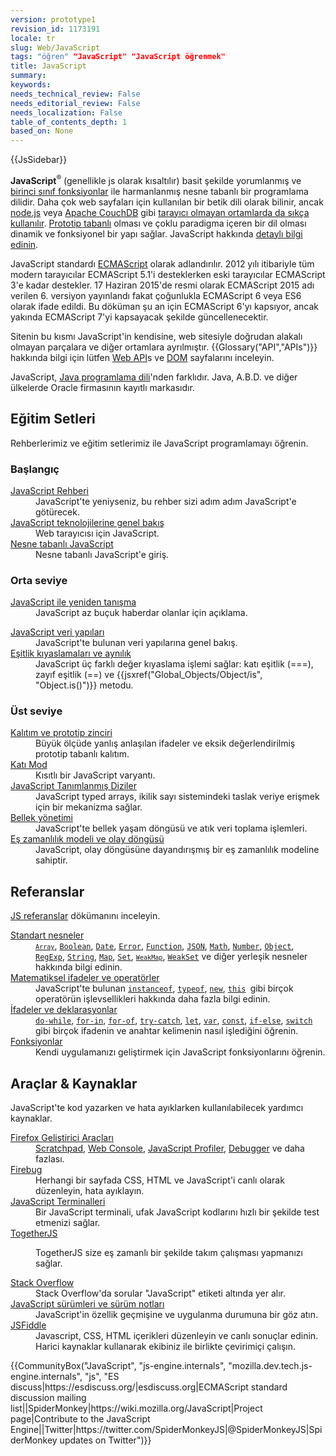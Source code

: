 ```yaml
---
version: prototype1
revision_id: 1173191
locale: tr
slug: Web/JavaScript
tags: "öğren" "JavaScript" "JavaScript öğrenmek"
title: JavaScript
summary: 
keywords: 
needs_technical_review: False
needs_editorial_review: False
needs_localization: False
table_of_contents_depth: 1
based_on: None
---
```

<p>{{JsSidebar}}</p>

<p class="summary"><strong>JavaScript</strong><sup>®</sup> (genellikle js&nbsp;olarak kısaltılır) basit şekilde&nbsp;yorumlanmış ve <a href="https://en.wikipedia.org/wiki/First-class_functions" title="https://en.wikipedia.org/wiki/First-class_functions">birinci sınıf fonksiyonlar</a> ile harmanlanmış nesne tabanlı bir programlama dilidir. Daha çok web sayfaları için kullanılan bir betik dili olarak bilinir, ancak <a class="external external-icon" href="https://nodejs.org/">node.js</a> veya <a href="https://couchdb.apache.org/">Apache CouchDB</a> gibi <a class="external external-icon" href="https://en.wikipedia.org/wiki/JavaScript#Uses_outside_web_pages">tarayıcı olmayan ortamlarda da sıkça kullanılır</a>. <a class="mw-redirect" href="https://en.wikipedia.org/wiki/Prototype-based_programming" title="Prototype-based">Prototip tabanlı</a> olması ve çoklu paradigma içeren bir dil olması dinamik ve fonksiyonel bir yapı sağlar. JavaScript hakkında <a href="https://developer.mozilla.org/en-US/docs/Web/JavaScript/About_JavaScript">detaylı bilgi edinin</a>.</p>

<p>JavaScript standardı <a href="https://developer.mozilla.org/en-US/docs/JavaScript/Language_Resources">ECMAScript</a> olarak adlandırılır. 2012 yılı itibariyle tüm modern tarayıcılar ECMAScript 5.1'i desteklerken eski tarayıcılar ECMAScript 3'e kadar destekler. 17 Haziran 2015'de resmi olarak ECMAScript 2015 adı verilen 6. versiyon yayınlandı fakat çoğunlukla ECMAScript 6 veya ES6 olarak ifade edildi. Bu döküman şu an için ECMAScript 6'yı kapsıyor, ancak yakında ECMAScript 7'yi kapsayacak şekilde güncellenecektir.</p>

<p>Sitenin bu kısmı JavaScript'in kendisine, web sitesiyle doğrudan alakalı olmayan parçalara ve diğer ortamlara ayrılmıştır.&nbsp;{{Glossary("API","APIs")}} hakkında bilgi için lütfen <a href="https://developer.mozilla.org/en-US/docs/Web/API">Web API</a>s ve <a href="https://developer.mozilla.org/en-US/docs/Glossary/DOM">DOM</a> sayfalarını inceleyin.</p>

<p>JavaScript, <a href="https://en.wikipedia.org/wiki/Java_%28programming_language%29">Java programlama dili</a>'nden farklıdır. Java, A.B.D. ve diğer ülkelerde Oracle firmasının kayıtlı markasıdır.</p>

<div class="column-container">
<div class="column-half">
<h2 id="Eğitim_Setleri">Eğitim Setleri</h2>

<p>Rehberlerimiz ve eğitim setlerimiz ile JavaScript programlamayı öğrenin.</p>

<h3 id="Başlangıç">Başlangıç</h3>

<dl>
 <dt><a href="https://developer.mozilla.org/tr/docs/Web/JavaScript/Guide">JavaScript Rehberi</a></dt>
 <dd>JavaScript'te yeniyseniz, bu rehber sizi adım adım JavaScript'e götürecek.</dd>
 <dt><a href="https://developer.mozilla.org/en-US/docs/Web/JavaScript/JavaScript_technologies_overview">JavaScript teknolojilerine genel bakış</a></dt>
 <dd>Web tarayıcısı için JavaScript.</dd>
 <dt><a href="https://developer.mozilla.org/en-US/docs/Web/JavaScript/Introduction_to_Object-Oriented_JavaScript">Nesne tabanlı JavaScript</a></dt>
 <dd>Nesne tabanlı JavaScript'e giriş.</dd>
</dl>

<h3 id="Orta_seviye">Orta seviye</h3>

<dl>
 <dt><a href="https://developer.mozilla.org/en-US/docs/Web/JavaScript/A_re-introduction_to_JavaScript">JavaScript ile yeniden tanışma</a></dt>
 <dd>JavaScript az buçuk haberdar olanlar için açıklama.</dd>
</dl>

<dl>
 <dt><a href="https://developer.mozilla.org/en-US/docs/Web/JavaScript/Data_structures">JavaScript veri yapıları</a></dt>
 <dd>JavaScript'te bulunan veri yapılarına genel bakış.</dd>
 <dt><a href="https://developer.mozilla.org/en-US/docs/Web/JavaScript/Equality_comparisons_and_sameness">Eşitlik kıyaslamaları ve aynılık</a></dt>
 <dd>JavaScript üç farklı değer kıyaslama işlemi sağlar: katı eşitlik (===), zayıf eşitlik (==) ve&nbsp;{{jsxref("Global_Objects/Object/is", "Object.is()")}} metodu.</dd>
</dl>

<h3 id="Üst_seviye">Üst seviye</h3>

<dl>
 <dt><a href="https://developer.mozilla.org/en-US/docs/Web/JavaScript/Inheritance_and_the_prototype_chain">Kalıtım ve prototip zinciri</a></dt>
 <dd>Büyük ölçüde yanlış anlaşılan ifadeler ve eksik değerlendirilmiş prototip tabanlı kalıtım.</dd>
 <dt><a href="https://developer.mozilla.org/en-US/docs/Web/JavaScript/Reference/Strict_mode">Katı Mod</a></dt>
 <dd>Kısıtlı bir JavaScript varyantı.</dd>
 <dt><a href="https://developer.mozilla.org/en-US/docs/Web/JavaScript/Typed_arrays">JavaScript Tanımlanmış Diziler</a></dt>
 <dd>JavaScript typed arrays, ikilik sayı sistemindeki taslak veriye erişmek için bir mekanizma sağlar.</dd>
 <dt><a href="https://developer.mozilla.org/en-US/docs/Web/JavaScript/Memory_Management">Bellek yönetimi</a></dt>
 <dd>JavaScript'te bellek yaşam döngüsü ve atık veri toplama işlemleri.</dd>
 <dt><a href="https://developer.mozilla.org/en-US/docs/Web/JavaScript/EventLoop">Eş zamanlılık modeli ve olay döngüsü</a></dt>
 <dd>JavaScript, olay döngüsüne dayandırışmış bir eş zamanlılık modeline sahiptir.</dd>
</dl>
</div>

<div class="column-half">
<h2 id="Referanslar">Referanslar</h2>

<p><a href="https://developer.mozilla.org/en-US/docs/Web/JavaScript/Reference">JS referanslar</a> dökümanını inceleyin.</p>

<dl>
 <dt><a href="https://developer.mozilla.org/en-US/docs/Web/JavaScript/Reference/Global_Objects">Standart nesneler</a></dt>
 <dd><code><a href="https://developer.mozilla.org/en-US/docs/Web/JavaScript/Reference/Global_Objects/Array" title="The JavaScript Array global object is a constructor for arrays, which are high-level, list-like objects."><code>Array</code></a></code>, <a href="https://developer.mozilla.org/en-US/docs/Web/JavaScript/Reference/Global_Objects/Boolean" title="The Boolean object is an object wrapper for a boolean value."><code>Boolean</code></a>, <a href="https://developer.mozilla.org/en-US/docs/Web/JavaScript/Reference/Global_Objects/Date" title="Creates a JavaScript Date instance that represents a single moment in time. Date objects are based on a time value that is the number of milliseconds since 1 January, 1970 UTC."><code>Date</code></a>, <a href="https://developer.mozilla.org/en-US/docs/Web/JavaScript/Reference/Global_Objects/Error" title="The Error constructor creates an error object. Instances of Error objects are thrown when runtime errors occur. The Error object can also be used as a base objects for user-defined exceptions. See below for standard built-in error types."><code>Error</code></a>, <a href="https://developer.mozilla.org/en-US/docs/Web/JavaScript/Reference/Global_Objects/Function" title="The Function constructor creates a new Function object. In JavaScript every function is actually a Function object."><code>Function</code></a>, <a href="https://developer.mozilla.org/en-US/docs/Web/JavaScript/Reference/Global_Objects/JSON" title="The JSON object contains methods for parsing JavaScript Object Notation (JSON) and converting values to JSON. It can't be called or constructed, and aside from its two method properties it has no interesting functionality of its own."><code>JSON</code></a>, <a href="https://developer.mozilla.org/en-US/docs/Web/JavaScript/Reference/Global_Objects/Math" title="Math is a built-in object that has properties and methods for mathematical constants and functions. Not a function object."><code>Math</code></a>, <a href="https://developer.mozilla.org/en-US/docs/Web/JavaScript/Reference/Global_Objects/Number" title="The Number JavaScript object is a wrapper object allowing you to work with numerical values. A Number object is created using the Number() constructor."><code>Number</code></a>, <a href="https://developer.mozilla.org/en-US/docs/Web/JavaScript/Reference/Global_Objects/Object"><code>Object</code></a>, <a href="https://developer.mozilla.org/en-US/docs/Web/JavaScript/Reference/Global_Objects/RegExp" title="The RegExp constructor creates a regular expression object for matching text with a pattern."><code>RegExp</code></a>, <a href="https://developer.mozilla.org/en-US/docs/Web/JavaScript/Reference/Global_Objects/String" title="The String global object is a constructor for strings, or a sequence of characters."><code>String</code></a>,&nbsp;<a href="https://developer.mozilla.org/en-US/docs/Web/JavaScript/Reference/Global_Objects/Map" title="The Map object is a simple key/value map. Any value (both objects and primitive values) may be used as either a key or a value."><code>Map</code></a>, <code><a href="https://developer.mozilla.org/en-US/docs/Web/JavaScript/Reference/Global_Objects/Set">Set</a></code>, <code><a href="https://developer.mozilla.org/en-US/docs/Web/JavaScript/Reference/Global_Objects/WeakMap" title="The WeakMap object is a collection of key/value pairs in which the keys are objects and the values can be arbitrary values."><code>WeakMap</code></a></code>, <a href="https://developer.mozilla.org/en-US/docs/Web/JavaScript/Reference/Global_Objects/WeakSet" title="The WeakSet object lets you store weakly held objects in a collection."><code>WeakSet</code></a> ve diğer yerleşik nesneler hakkında bilgi edinin.</dd>
 <dt><a href="https://developer.mozilla.org/en-US/docs/Web/JavaScript/Reference/Operators">Matematiksel ifadeler ve operatörler</a></dt>
 <dd>JavaScript'te bulunan <code><a href="https://developer.mozilla.org/en-US/docs/Web/JavaScript/Reference/Operators/instanceof">instanceof</a></code>, <code><a href="https://developer.mozilla.org/en-US/docs/Web/JavaScript/Reference/Operators/typeof">typeof</a></code>, <code><a href="https://developer.mozilla.org/en-US/docs/Web/JavaScript/Reference/Operators/new">new</a></code>, <code><a href="https://developer.mozilla.org/en-US/docs/Web/JavaScript/Reference/Operators/this">this</a> </code>gibi birçok operatörün işlevsellikleri hakkında daha fazla bilgi edinin.</dd>
 <dt><a href="https://developer.mozilla.org/en-US/docs/Web/JavaScript/Reference/Statements">İfadeler ve deklarasyonlar</a></dt>
 <dd><code><a href="https://developer.mozilla.org/en-US/docs/Web/JavaScript/Reference/Statements/do...while">do-while</a></code>, <code><a href="https://developer.mozilla.org/en-US/docs/Web/JavaScript/Reference/Statements/for...in">for-in</a></code>, <code><a href="https://developer.mozilla.org/en-US/docs/Web/JavaScript/Reference/Statements/for...of">for-of</a></code>, <code><a href="https://developer.mozilla.org/en-US/docs/Web/JavaScript/Reference/Statements/try...catch">try-catch</a></code>, <code><a href="https://developer.mozilla.org/en-US/docs/Web/JavaScript/Reference/Statements/let">let</a></code>, <code><a href="https://developer.mozilla.org/en-US/docs/Web/JavaScript/Reference/Statements/var">var</a></code>, <code><a href="https://developer.mozilla.org/en-US/docs/Web/JavaScript/Reference/Statements/const">const</a></code>, <code><a href="https://developer.mozilla.org/en-US/docs/Web/JavaScript/Reference/Statements/if...else">if-else</a></code>, <code><a href="https://developer.mozilla.org/en-US/docs/Web/JavaScript/Reference/Statements/switch">switch</a></code> gibi birçok ifadenin ve anahtar kelimenin nasıl işlediğini öğrenin.</dd>
 <dt><a href="https://developer.mozilla.org/en-US/docs/Web/JavaScript/Reference/Functions">Fonksiyonlar</a></dt>
 <dd>Kendi uygulamanızı geliştirmek için JavaScript fonksiyonlarını öğrenin.</dd>
</dl>

<h2 id="Araçlar_Kaynaklar">Araçlar &amp; Kaynaklar</h2>

<p>JavaScript'te kod yazarken ve hata ayıklarken kullanılabilecek yardımcı kaynaklar.</p>

<dl>
 <dt><a href="https://developer.mozilla.org/en-US/docs/Tools">Firefox Geliştirici Araçları</a></dt>
 <dd><a href="https://developer.mozilla.org/en-US/docs/Tools/Scratchpad">Scratchpad</a>, <a href="https://developer.mozilla.org/en-US/docs/Tools/Web_Console">Web Console</a>, <a href="https://developer.mozilla.org/en-US/docs/Tools/Profiler">JavaScript Profiler</a>, <a href="https://developer.mozilla.org/en-US/docs/Tools/Debugger">Debugger</a> ve daha fazlası.</dd>
 <dt><a class="external external-icon" href="http://www.getfirebug.com/">Firebug</a></dt>
 <dd>Herhangi bir sayfada CSS, HTML ve JavaScript'i canlı olarak düzenleyin, hata ayıklayın.</dd>
 <dt><a href="https://developer.mozilla.org/en-US/docs/Web/JavaScript/Shells">JavaScript Terminalleri</a></dt>
 <dd>Bir JavaScript terminali, ufak JavaScript kodlarını hızlı bir şekilde test etmenizi sağlar.</dd>
 <dt><a href="https://togetherjs.com/">TogetherJS</a></dt>
 <dd>
 <p class="hero-header-text large">TogetherJS size eş zamanlı bir şekilde takım çalışması yapmanızı sağlar.</p>
 </dd>
 <dt><a href="http://stackoverflow.com/questions/tagged/javascript">Stack Overflow</a></dt>
 <dd>Stack Overflow'da sorular "JavaScript" etiketi altında yer alır.</dd>
 <dt><a href="https://developer.mozilla.org/en-US/docs/Web/JavaScript/New_in_JavaScript">JavaScript sürümleri ve sürüm notları</a></dt>
 <dd>JavaScript'in özellik geçmişine ve uygulanma durumuna bir göz atın.</dd>
 <dt><a href="https://developer.mozilla.org/en-US/docs/Web/JavaScript/New_in_JavaScript">JSFiddle</a></dt>
 <dd>Javascript, CSS, HTML içerikleri&nbsp;düzenleyin ve canlı sonuçlar edinin. Harici kaynaklar kullanarak&nbsp;ekibiniz ile birlikte çevirimiçi çalışın.</dd>
</dl>
</div>
</div>

<p>{{CommunityBox("JavaScript", "js-engine.internals", "mozilla.dev.tech.js-engine.internals", "js", "ES discuss|https://esdiscuss.org/|esdiscuss.org|ECMAScript standard discussion mailing list||SpiderMonkey|https://wiki.mozilla.org/JavaScript|Project page|Contribute to the JavaScript Engine||Twitter|https://twitter.com/SpiderMonkeyJS|@SpiderMonkeyJS|SpiderMonkey updates on Twitter")}}</p>

